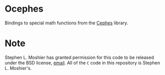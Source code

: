 # Ocephes

Bindings to special math functions from the [Cephes](http://www.netlib.org/cephes/) library.

# Note

Stephen L. Moshier has granted permission for this code to be released under
the BSD license, [email](Mosher.txt).
All of the `C` code in this repository is Stephen L. Moshier's.
